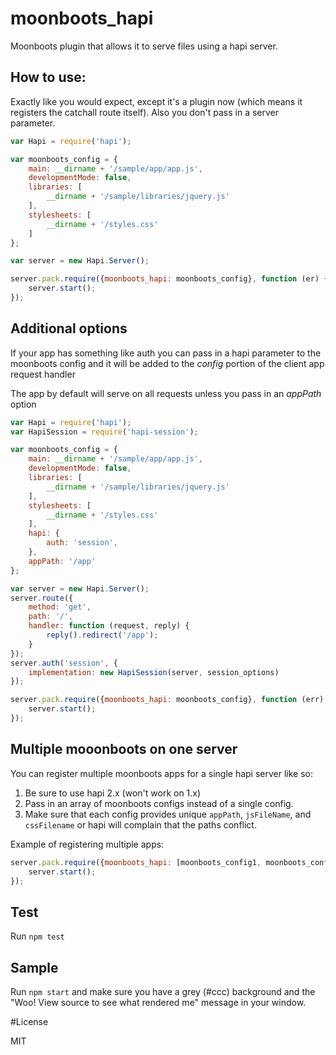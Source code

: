 # moonboots_hapi

Moonboots plugin that allows it to serve files using a hapi server.

## How to use:

Exactly like you would expect, except it's a plugin now (which means it
registers the catchall route itself).  Also you don't pass in a server
parameter.

```js
var Hapi = require('hapi');

var moonboots_config = {
    main: __dirname + '/sample/app/app.js',
    developmentMode: false,
    libraries: [
        __dirname + '/sample/libraries/jquery.js'
    ],
    stylesheets: [
        __dirname + '/styles.css'
    ]
};

var server = new Hapi.Server();

server.pack.require({moonboots_hapi: moonboots_config}, function (er) {
    server.start();
});
```

## Additional options

If your app has something like auth you can pass in a hapi parameter to
the moonboots config and it will be added to the _config_ portion of the
client app request handler

The app by default will serve on all requests unless you pass in an
_appPath_ option

```js
var Hapi = require('hapi');
var HapiSession = require('hapi-session');

var moonboots_config = {
    main: __dirname + '/sample/app/app.js',
    developmentMode: false,
    libraries: [
        __dirname + '/sample/libraries/jquery.js'
    ],
    stylesheets: [
        __dirname + '/styles.css'
    ],
    hapi: {
        auth: 'session',
    },
    appPath: '/app'
};

var server = new Hapi.Server();
server.route({
    method: 'get',
    path: '/',
    handler: function (request, reply) {
        reply().redirect('/app');
    }
});
server.auth('session', {
    implementation: new HapiSession(server, session_options)
});

server.pack.require({moonboots_hapi: moonboots_config}, function (err) {
    server.start();
});
```

## Multiple mooonboots on one server

You can register multiple moonboots apps for a single hapi server like so:

1. Be sure to use hapi 2.x (won't work on 1.x)
2. Pass in an array of moonboots configs instead of a single config.
3. Make sure that each config provides unique `appPath`, `jsFileName`, and `cssFilename` or hapi will complain that the paths conflict.

Example of registering multiple apps:

```js
server.pack.require({moonboots_hapi: [moonboots_config1, moonboots_config2]}, function (er) {
    server.start();
});
```

## Test

Run `npm test`

## Sample

Run `npm start` and make sure you have a grey (#ccc) background and the
"Woo! View source to see what rendered me" message in your window.

#License

MIT

